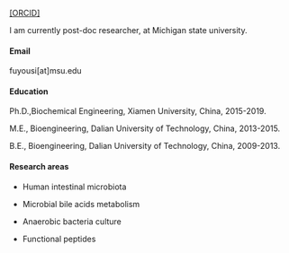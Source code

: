 [[ORCID]](https://orcid.org/0000-0001-9620-0848)

I am currently post-doc researcher, at Michigan state university.

#### Email

fuyousi[at]msu.edu

#### Education

Ph.D.,Biochemical Engineering, Xiamen University, China, 2015-2019.

M.E., Bioengineering, Dalian University of Technology, China, 2013-2015.

B.E., Bioengineering, Dalian University of Technology, China, 2009-2013.

#### Research areas

* Human intestinal microbiota

* Microbial bile acids metabolism

* Anaerobic bacteria culture

* Functional peptides

